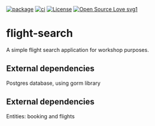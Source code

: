 [![package](https://img.shields.io/badge/Artifact-tlc-blue.svg)]([https://](https://github.com/oktant/flight-search/pkgs/container/flight-search))
[![ci](https://github.com/oktant/flight-search/workflows/test/badge.svg)](https://github.com/oktant/flight-search/actions?query=workflow%3Atest)
[![License](https://img.shields.io/badge/License-Apache%202.0-blue.svg)](https://opensource.org/licenses/Apache-2.0)
[![Open Source Love svg1](https://badges.frapsoft.com/os/v1/open-source.svg?v=103)](https://github.com/ellerbrock/open-source-badges/)

# flight-search 
A simple flight search application for workshop purposes. 

## External dependencies
Postgres database, using gorm library

## External dependencies
Entities: booking and flights



